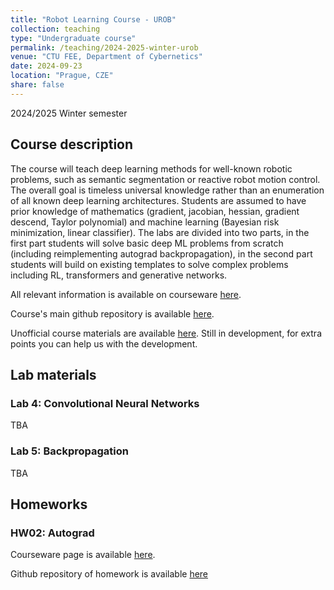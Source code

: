 ```yaml
---
title: "Robot Learning Course - UROB"
collection: teaching
type: "Undergraduate course"
permalink: /teaching/2024-2025-winter-urob
venue: "CTU FEE, Department of Cybernetics"
date: 2024-09-23
location: "Prague, CZE"
share: false
---
```


2024/2025 Winter semester

## Course description

The course will teach deep learning methods for well-known robotic problems, such as semantic segmentation or reactive robot motion control. The overall goal is timeless universal knowledge rather than an enumeration of all known deep learning architectures. Students are assumed to have prior knowledge of mathematics (gradient, jacobian, hessian, gradient descend, Taylor polynomial) and machine learning (Bayesian risk minimization, linear classifier). The labs are divided into two parts, in the first part students will solve basic deep ML problems from scratch (including reimplementing autograd backpropagation), in the second part students will build on existing templates to solve complex problems including RL, transformers and generative networks.

All relevant information is available on courseware [here](https://cw.fel.cvut.cz/wiki/courses/b3b33urob/start).

Course's main github repository is available [here](https://github.com/urob-ctu).

Unofficial course materials are available [here](https://urob-ctu.github.io/docs/). Still in development, for extra points you can help us with the development.

## Lab materials

### Lab 4: Convolutional Neural Networks

TBA

### Lab 5: Backpropagation

TBA

## Homeworks

### HW02: Autograd

Courseware page is available [here](https://cw.fel.cvut.cz/wiki/courses/b3b33urob/tutorials/hw2).

Github repository of homework is available [here](https://github.com/urob-ctu/hw2-autograd)
